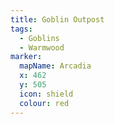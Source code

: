 ```yaml
---
title: Goblin Outpost
tags:
  - Goblins
  - Warmwood
marker:
  mapName: Arcadia
  x: 462
  y: 505
  icon: shield
  colour: red
---
```

